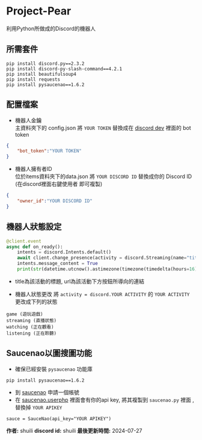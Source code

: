 # Project-Pear
利用Python所做成的Discord的機器人

## 所需套件
```
pip install discord.py==2.3.2 
pip install discord-py-slash-command==4.2.1
pip install beautifulsoup4
pip install requests
pip install pysaucenao==1.6.2 
```

## 配置檔案
- 機器人金鑰  
主資料夾下的 config.json
將 ``YOUR TOKEN`` 替換成在 [discord dev](https://discord.com/developers/applications) 裡面的 bot token
```json
{
    "bot_token":"YOUR TOKEN"
}
```

- 機器人擁有者ID  
位於items資料夾下的data.json
將 ``YOUR DISCORD ID`` 替換成你的 Discord ID (在discord裡面右鍵使用者 即可複製)
```json
{
    "owner_id":"YOUR DISCORD ID"
}
```

## 機器人狀態設定
```py
@client.event
async def on_ready():
    intents = discord.Intents.default()
    await client.change_presence(activity = discord.Streaming(name="title", url="url")) 
    intents.message_content = True
    print(str(datetime.utcnow().astimezone(timezone(timedelta(hours=16)))).split(".",1)[0],"Bot is on ready",client.user)
```
- title為該活動的標題, url為該活動下方按鈕所導向的連結

- 機器人狀態更改
將 ``activity = discord.YOUR ACTIVITY`` 的 ``YOUR ACTIVITY`` 更改成下列的狀態

```
game (遊玩遊戲)
streaming (直播狀態)
watching (正在觀看)
listening (正在聆聽)
```

## Saucenao以圖搜圖功能
- 確保已經安裝 ``pysaucenao`` 功能庫
```
pip install pysaucenao==1.6.2 
```
- 到 [saucenao](https://saucenao.com) 申請一個帳號
- 在 [saucenao.userphp](https://saucenao.com/user.php) 裡面會有你的api key, 將其複製到 ``saucenao.py`` 裡面
  , 替換掉 ``YOUR APIKEY``
```
sauce = SauceNao(api_key="YOUR APIKEY")
```




**作者:** shuili
**discord id:** shuili
**最後更新時間:** 2024-07-27
